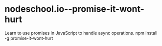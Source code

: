 # nodeschool.io--promise-it-wont-hurt
Learn to use promises in JavaScript to handle async operations.  npm install -g promise-it-wont-hurt

